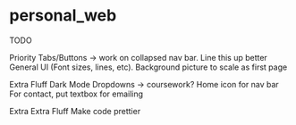 # personal_web

TODO

Priority
    Tabs/Buttons -> work on collapsed nav bar. Line this up better
    General UI (Font sizes, lines, etc).
    Background picture to scale as first page

Extra Fluff
    Dark Mode
    Dropdowns -> coursework?
    Home icon for nav bar
    For contact, put textbox for emailing

Extra Extra Fluff
    Make code prettier